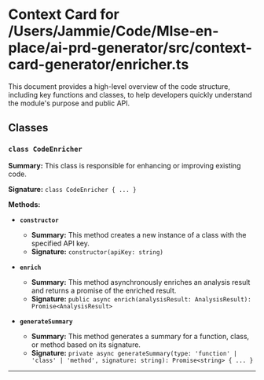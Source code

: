# Context Card for /Users/Jammie/Code/MIse-en-place/ai-prd-generator/src/context-card-generator/enricher.ts

This document provides a high-level overview of the code structure, including key functions and classes, to help developers quickly understand the module's purpose and public API.

## Classes

### `class CodeEnricher`

**Summary:** This class is responsible for enhancing or improving existing code.

**Signature:** `class CodeEnricher { ... }`

**Methods:**

- **`constructor`**
  - **Summary:** This method creates a new instance of a class with the specified API key.
  - **Signature:** `constructor(apiKey: string)`

- **`enrich`**
  - **Summary:** This method asynchronously enriches an analysis result and returns a promise of the enriched result.
  - **Signature:** `public async enrich(analysisResult: AnalysisResult): Promise<AnalysisResult>`

- **`generateSummary`**
  - **Summary:** This method generates a summary for a function, class, or method based on its signature.
  - **Signature:** `private async generateSummary(type: 'function' | 'class' | 'method', signature: string): Promise<string> { ... }`

---
